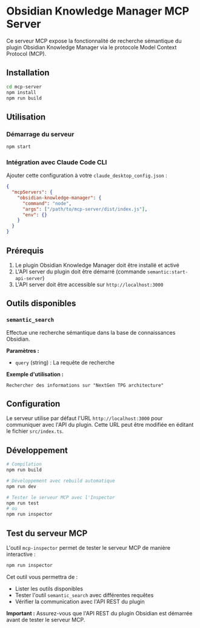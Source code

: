 # Obsidian Knowledge Manager MCP Server

Ce serveur MCP expose la fonctionnalité de recherche sémantique du plugin Obsidian Knowledge Manager via le protocole Model Context Protocol (MCP).

## Installation

```bash
cd mcp-server
npm install
npm run build
```

## Utilisation

### Démarrage du serveur

```bash
npm start
```

### Intégration avec Claude Code CLI

Ajouter cette configuration à votre `claude_desktop_config.json` :

```json
{
  "mcpServers": {
    "obsidian-knowledge-manager": {
      "command": "node",
      "args": ["/path/to/mcp-server/dist/index.js"],
      "env": {}
    }
  }
}
```

## Prérequis

1. Le plugin Obsidian Knowledge Manager doit être installé et activé
2. L'API server du plugin doit être démarré (commande `semantic:start-api-server`)
3. L'API server doit être accessible sur `http://localhost:3000`

## Outils disponibles

### `semantic_search`

Effectue une recherche sémantique dans la base de connaissances Obsidian.

**Paramètres :**
- `query` (string) : La requête de recherche

**Exemple d'utilisation :**
```
Rechercher des informations sur "NextGen TPG architecture"
```

## Configuration

Le serveur utilise par défaut l'URL `http://localhost:3000` pour communiquer avec l'API du plugin. Cette URL peut être modifiée en éditant le fichier `src/index.ts`.

## Développement

```bash
# Compilation
npm run build

# Développement avec rebuild automatique
npm run dev

# Tester le serveur MCP avec l'Inspector
npm run test
# ou
npm run inspector
```

## Test du serveur MCP

L'outil `mcp-inspector` permet de tester le serveur MCP de manière interactive :

```bash
npm run inspector
```

Cet outil vous permettra de :
- Lister les outils disponibles
- Tester l'outil `semantic_search` avec différentes requêtes
- Vérifier la communication avec l'API REST du plugin

**Important :** Assurez-vous que l'API REST du plugin Obsidian est démarrée avant de tester le serveur MCP.